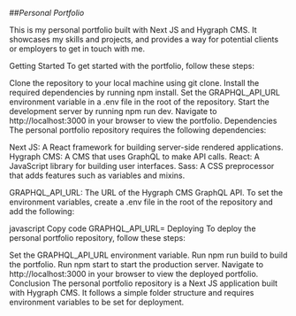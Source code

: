 ##_Personal Portfolio_

This is my personal portfolio built with Next JS and Hygraph CMS. It showcases my skills and projects, and provides a way for potential clients or employers to get in touch with me.

Getting Started
To get started with the portfolio, follow these steps:

Clone the repository to your local machine using git clone.
Install the required dependencies by running npm install.
Set the GRAPHQL_API_URL environment variable in a .env file in the root of the repository.
Start the development server by running npm run dev.
Navigate to http://localhost:3000 in your browser to view the portfolio.
Dependencies
The personal portfolio repository requires the following dependencies:

Next JS: A React framework for building server-side rendered applications.
Hygraph CMS: A CMS that uses GraphQL to make API calls.
React: A JavaScript library for building user interfaces.
Sass: A CSS preprocessor that adds features such as variables and mixins.

GRAPHQL_API_URL: The URL of the Hygraph CMS GraphQL API.
To set the environment variables, create a .env file in the root of the repository and add the following:

javascript
Copy code
GRAPHQL_API_URL=<your graphql api url>
Deploying
To deploy the personal portfolio repository, follow these steps:

Set the GRAPHQL_API_URL environment variable.
Run npm run build to build the portfolio.
Run npm start to start the production server.
Navigate to http://localhost:3000 in your browser to view the deployed portfolio.
Conclusion
The personal portfolio repository is a Next JS application built with Hygraph CMS. It follows a simple folder structure and requires environment variables to be set for deployment.
